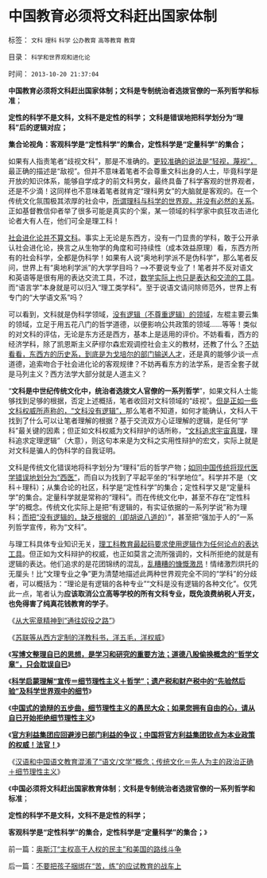 # 中国教育必须将文科赶出国家体制

标签： `文科` `理科` `科学` `公办教育` `高等教育` `教育` 

目录： `科学和世界观和进化论`

时间： `2013-10-20 21:37:04`

**中国教育必须将文科赶出国家体制；文科是专制统治者选拨官僚的一系列哲学和标准**；

**定性的科学不是文科，文科不是定性的科学； 文科是错误地把科学划分为“理科”后的逻辑对应；**

**集合论视角：客观科学是“定性科学”的集合，定性科学是“定量科学”的集合；**

如果有人指责笔者“歧视文科”，那是不准确的。[更较准确的说法是“轻视，蔑视”，](../../../2013/7/14/传统文化无须传承，高考是科举骗局的扩大化.md)最正确的描述是“敌视”。但并不意味着笔者不会尊重文科出身的人士，毕竟科学是开放的知识体系，能够自学成才的前文科男女，最终具备了科学客观的世界观者，还是不少滴！这同样也不意味着笔者就肯定“理科男女”的大脑就是客观的。在一个传统文化氛围极其浓厚的社会中，[所谓理科与科学的世界观，并没有必然的关系](../../../2010/6/13/唯物者信仰的不是科学.md)。正如基督教信仰者举了很多可能是真实的个案，某一领域的科学家中疯狂攻击进化论者大有人在，他们可全是理工科！

[社会进化论并不算文科](../../../2013/5/28/社会进化论能知过去未来.md)。事实上无论是东西方，没有一门显贵的学科，敢于公开承认社会进化论，换言之从生物学的角度和可持续性（成本效益原理）看，东西方所有的社会科学，全都是伪科学！如果有人说“奥地利学派不是伪科学”，那么笔者反问，世界上有“奥地利学派”的大学学目吗？——>不要说专业了！笔者并不反对语文和英语等是很有用的表达交流工具，不过，[数学实际上也只是表达和交流的工具](../../../2013/5/2/数学可以模拟“不可测”，但不能预测“人权利益”.md)。而“语言学”本身就是可以归入“理工类学科”。至于说语文请问除师范外，世界上有专门的“大学语文系”吗？

可以看到，文科就是伪科学领域，[没有逻辑（不尊重逻辑）的领域](../../../2010/6/24/中国哲学家泛滥成灾的原因.md)，左棍主要云集的领域，立足于用五花八门的哲学道德，以便影响公共政策的领域……等等！类似的对文科的评估，无论是东方还是西方，基本上是适用的评价。不妨看看，西方的经济学科，除了凯恩斯主义萨缪尔森宏观调控社会主义的教材，还教了什么？[不妨看看，东西方的历史系，到底是为戈培尔的部门输送人才](../../../2009/12/29/历史经济学派与唯心的社会学.md)，还是真的能够少谈一点道德，追索吻合于社会进化论的客观规律？不妨再看东方的法学系，是否全套子就是马列主义？西方法学大部分就是人道主义？

“**文科是中世纪传统文化中，统治者选拨文人官僚的一系列哲学**”，如果文科人士能够找到足够的根据，否定上述概括，笔者收回对文科领域的“歧视”。[但是正如一些文科权威所声称的，“文科没有逻辑”，](../../../2010/6/20/中国文史权威没有个人方法论.md)那么笔者不知道，如何才能确认，文科人干找到了什么可以让笔者理解的根据？基于交流双方心证理解的逻辑，是任何“学科”最关键的因素；但正如文科权威为文科辩护的话所称，“[文科追求宇宙真理](http://darthvad.blog.sohu.com/112211203.html)，理科追求定理逻辑”（大意），则这句本来是为文科之实用性辩护的宏文，实际上就是对文科是骗人的伪科学的自我证明。

文科是传统文化错误地将科字划分为“理科”后的哲学产物；[如同中国传统将现代医学错误地划分为“西医”](../../../2010/7/12/公共医疗就是特权医疗，请把就医选择权归还病人.md)，而自以为找到了平起平坐的“科学地位”。科学并不是（文科＋理科）；从集合论的社区，科学是“定性科学”的集合；定性科学又是“定量科学”的集合。定量科学就是常称的“理科”。而在传统文化中，甚至不存在“定性科学”的概念。传统文化实际上是把“有逻辑的，有实证依据的一系列学说”称为理科；[而把“没有逻辑的，缺乏根据的（即胡说八道的](../../../2011/1/26/传统文化缺乏逻辑，和利益错位.md)）”，甚至把“强加于人的”一系列哲学宣传，称为“文科”。

与理工科具体专业知识无关，[理工科教育最起码要求使用逻辑作为任何论点的表达工具](../../../2010/6/12/数学是文科理科的分界；数学是科学的成本.md)。但正如为文科辩护的权威，也正如莫言之流所强调的，文科所拒绝的就是有逻辑的表达。他们追求的是花团锦绣的混乱，[乱糟糟的慷慨激昂](../../../2011/1/30/原始群居动物的人类行为.md)！情绪激烈烘托的无厘头！比“文理专业之争”更为清楚地描述此两种世界观完全不同的“学科”的分歧者，可以概括为：“理论是有逻辑的各种专业”“文科是没有逻辑的各种文化”。仅凭此一点，笔者认为**应该取消公立高等学校的所有文科专业，既免浪费纳税人开支，也免得害了纯真花钱教育的学子**。

《[从大宪章精神到“通往奴役之路”](../../../2013/9/19/从“大宪章精神”到“通往奴役之路”.md)》

《[苏联等从西方定制的洋教科书，洋五毛，洋权威](../../../2013/10/2/苏联等从西方定制的洋教科书，洋五毛，洋权威.md)》

《[**写博文整理自已的思想，是学习和研究的重要方法；道德八股偷换概念的“哲学文章”，只会耽误自已**](../../../2013/10/12/写博文梳理股市的逻辑，理解“通胀无牛市”中的要素.md)》

《[**科学启蒙理解“宣传＝细节理性主义＋哲学”；遗产税和财产税中的“先验然后验”及科学世界观中的细节**](../../../2013/10/12/科学理解“宣传＝细节理性主义＋哲学”中的“细节”.md)》

《[**中国式的诡辩的五步曲，细节理性主义的愚民大众；如果您拥有自由的心，请从自已开始拒绝细节理性主义**](../../../2013/10/13/中国式的诡辩的五步曲，细节理性主义的愚民大众.md)》

《[**官方利益集团应回避涉已部门利益的争议；中国将官方利益集团钦点为本业政策的权威！法官！**](../../../2013/10/16/“只有主犯才能当本案法官”的特色还是中国梦吗？.md)》

《[汉语和中国语文教育混淆了“语文/文学”概念；传统文化＝先人为主的政治正确＋细节理性主义](../../../2013/10/17/语文不是文学，以偏概全的作文教育中的细节理性主义.md)》

《**中国必须将文科赶出国家教育体制**；**文科是专制统治者选拨官僚的一系列哲学和标准**；

**定性的科学不是文科，文科不是定性的科学；**

**客观科学是“定性科学”的集合，定性科学是“定量科学”的集合；**》



前一篇：[奥斯汀“主权高于人权的民主”和美国的路线斗争](../../../2013/10/20/奥斯汀“主权高于人权的民主”和美国的路线斗争.md)

后一篇：[不要把孩子捆绑在“苦，练”的应试教育的战车上](../../../2013/10/21/不要把孩子捆绑在“苦，练”的应试教育的战车上.md)